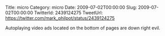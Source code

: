 Title: micro
Category: micro
Date: 2009-07-02T00:00:00
Slug: 2009-07-02T00:00:00
TwitterId: 2439124275
TweetUrl: https://twitter.com/mark_philpot/status/2439124275

Autoplaying video ads located on the bottom of pages are down right evil.